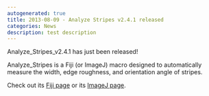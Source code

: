 ```yaml
---
autogenerated: true
title: 2013-08-09 - Analyze Stripes v2.4.1 released
categories: News
description: test description
---
```


Analyze\_Stripes\_v2.4.1 has just been released!

Analyze\_Stripes is a Fiji (or ImageJ) macro designed to automatically measure the width, edge roughness, and orientation angle of stripes.

Check out its [Fiji page](https://fiji.sc/Analyze_Stripes) or its [ImageJ page](http://imagejdocu.tudor.lu/doku.php?id=macro:analyze_stripes).


